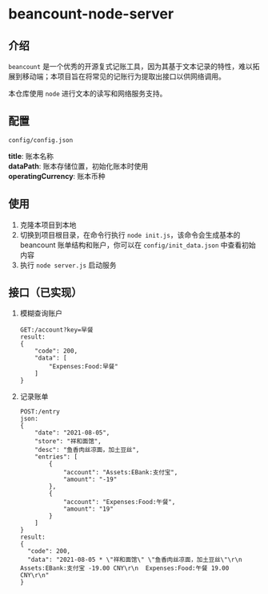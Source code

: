 # beancount-node-server

## 介绍

`beancount` 是一个优秀的开源复式记账工具，因为其基于文本记录的特性，难以拓展到移动端；本项目旨在将常见的记账行为提取出接口以供网络调用。

本仓库使用 `node` 进行文本的读写和网络服务支持。

## 配置

`config/config.json`  

**title**: 账本名称  
**dataPath**: 账本存储位置，初始化账本时使用  
**operatingCurrency**: 账本币种

## 使用

1. 克隆本项目到本地
2. 切换到项目根目录，在命令行执行 `node init.js`，该命令会生成基本的 beancount 账单结构和账户，你可以在 `config/init_data.json` 中查看初始内容
3. 执行 `node server.js` 启动服务

## 接口（已实现）

1. 模糊查询账户
    ```
    GET:/account?key=早餐
    result:
    {
        "code": 200,
        "data": [
            "Expenses:Food:早餐"
        ]
    }
    ```
2. 记录账单
    ```
    POST:/entry
    json:
    {
        "date": "2021-08-05",
        "store": "祥和面馆",
        "desc": "鱼香肉丝凉面，加土豆丝",
        "entries": [
            {
                "account": "Assets:EBank:支付宝",
                "amount": "-19"
            },
            {
                "account": "Expenses:Food:午餐",
                "amount": "19"
            }
        ]
    }
    result:
    {
      "code": 200,
      "data": "2021-08-05 * \"祥和面馆\" \"鱼香肉丝凉面，加土豆丝\"\r\n  Assets:EBank:支付宝 -19.00 CNY\r\n  Expenses:Food:午餐 19.00 CNY\r\n"
    }
    ```